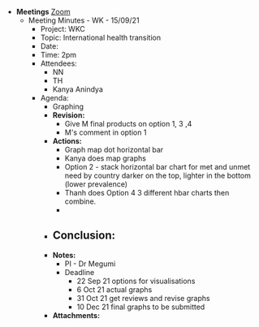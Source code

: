 - **Meetings** [Zoom ](https://gu-se.zoom.us/j/68182965770#success)
	- Meeting Minutes - WK - 15/09/21
		- Project: WKC
		- Topic: International health transition
		- Date:
		- Time: 2pm
		- Attendees:
			- NN
			- TH
			- Kanya Anindya
		- Agenda:
			- Graphing
			- **Revision:**
				- Give M final products on option 1, 3 ,4
				- M's comment in option 1
			- **Actions:**
				- Graph map dot horizontal bar
				- Kanya does map graphs
				- Option 2 -  stack horizontal bar chart for met and unmet need by country darker on the top, lighter in the bottom (lower prevalence)
				- Thanh does Option 4 3 different hbar charts then combine.
				-
			- **Conclusion:**
				-
			- **Notes:**
				- PI - Dr Megumi
				- Deadline
					- 22 Sep 21 options for visualisations
					- 6 Oct 21 actual graphs
					- 31 Oct 21 get reviews and revise graphs
					- 10 Dec 21 final graphs to be submitted
			- **Attachments:**
